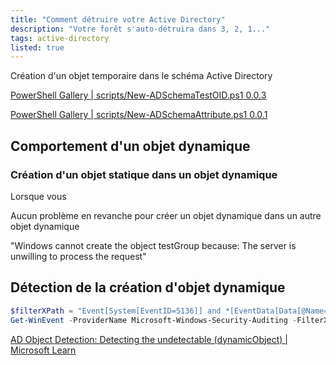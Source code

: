 ```yaml
---
title: "Comment détruire votre Active Directory"
description: "Votre forêt s'auto-détruira dans 3, 2, 1..."
tags: active-directory
listed: true
---
```


Création d'un objet temporaire dans le schéma Active Directory

[PowerShell Gallery \| scripts/New-ADSchemaTestOID.ps1 0.0.3](https://www.powershellgallery.com/packages/ADSchema/0.0.3/Content/scripts%5CNew-ADSchemaTestOID.ps1)

[PowerShell Gallery \| scripts/New-ADSchemaAttribute.ps1 0.0.1](https://www.powershellgallery.com/packages/ADSchema/0.0.1/Content/scripts%5CNew-ADSchemaAttribute.ps1)


## Comportement d'un objet dynamique

### Création d'un objet statique dans un objet dynamique

Lorsque vous 

Aucun problème en revanche pour créer un objet dynamique dans un autre objet dynamique

"Windows cannot create the object testGroup because: The server is unwilling to process the request"

## Détection de la création d'objet dynamique

```powershell
$filterXPath = "Event[System[EventID=5136]] and *[EventData[Data[@Name='AttributeValue']='1.3.6.1.4.1.1466.101.119.2']]"
Get-WinEvent -ProviderName Microsoft-Windows-Security-Auditing -FilterXPath $filterXPath
```

[AD Object Detection: Detecting the undetectable (dynamicObject) \| Microsoft Learn](https://learn.microsoft.com/en-us/archive/blogs/pfesweplat/ad-object-detection-detecting-the-undetectable-dynamicobject)